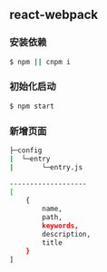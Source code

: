 ## react-webpack

### 安装依赖

```bash
$ npm || cnpm i
```

### 初始化启动
```bash
$ npm start
```

### 新增页面
``` bash
├─config
|  └─entry
|       └─entry.js

-------------------
[
    {
        name,
        path, 
        keywords,
        description,
        title
    }
]
```